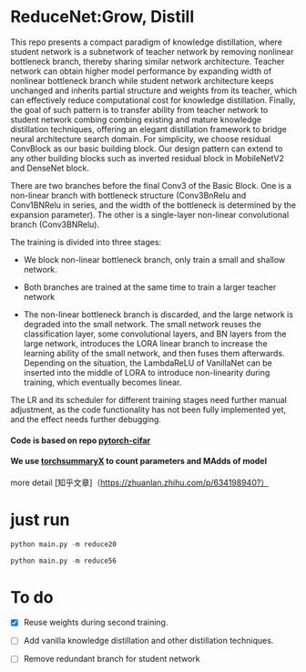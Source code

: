 # ReduceNet:Grow, Distill
This repo presents a compact paradigm of knowledge distillation, where student network is a subnetwork of teacher network by removing nonlinear bottleneck branch, thereby sharing similar network architecture. Teacher network can obtain higher model performance by expanding width of nonlinear bottleneck branch while student network architecture keeps unchanged and inherits partial structure and weights from its teacher, which can effectively reduce computational cost for knowledge distillation. Finally, the goal of such pattern is to transfer ability from teacher network to student network combing combing existing and mature knowledge distillation techniques, offering an elegant distillation framework to bridge neural architecture search domain. For simplicity, we choose residual ConvBlock as our basic building block. Our design pattern can extend to any other building blocks such as inverted residual block in MobileNetV2 and DenseNet block.

There are two branches before the final Conv3 of the Basic Block. One is a non-linear branch with bottleneck structure (Conv3BnRelu and Conv1BNRelu in series, and the width of the bottleneck is determined by the expansion parameter). The other is a single-layer non-linear convolutional branch (Conv3BNRelu).

The training is divided into three stages: 

*  We block non-linear bottleneck branch, only train a small and shallow network.

*  Both branches are trained at the same time to train a larger teacher network

* The non-linear  bottleneck branch is discarded, and the large network is degraded into the small network. The small network reuses the classification layer, some convolutional layers, and BN layers from the large network, introduces the LORA linear branch to increase the learning ability of the small network, and then fuses them afterwards. Depending on the situation, the LambdaReLU of VanillaNet can be inserted into the middle of LORA to introduce non-linearity during training, which eventually becomes linear.

The LR and its scheduler for different training stages need further manual adjustment, as the code functionality has not been fully implemented yet, and the effect needs further debugging.

#### Code is based on repo [pytorch-cifar](https://github.com/kuangliu/pytorch-cifar)

#### We use [torchsummaryX](https://github.com/nmhkahn/torchsummaryX) to count parameters and MAdds of model

more detail [知乎文章]（https://zhuanlan.zhihu.com/p/634198940?）




# just run
```python
python main.py -m reduce20
```
```python
python main.py -m reduce56
```



# To do
- [x] Reuse weights during second training.
- [ ] Add vanilla knowledge distillation and other distillation techniques.
- [ ] Remove redundant branch for student network








